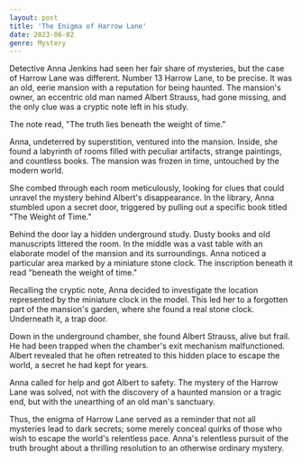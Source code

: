 ```yaml
---
layout: post
title: 'The Enigma of Harrow Lane'
date: 2023-06-02
genre: Mystery
---
```


Detective Anna Jenkins had seen her fair share of mysteries, but the case of Harrow Lane was different. Number 13 Harrow Lane, to be precise. It was an old, eerie mansion with a reputation for being haunted. The mansion's owner, an eccentric old man named Albert Strauss, had gone missing, and the only clue was a cryptic note left in his study.

The note read, "The truth lies beneath the weight of time."

Anna, undeterred by superstition, ventured into the mansion. Inside, she found a labyrinth of rooms filled with peculiar artifacts, strange paintings, and countless books. The mansion was frozen in time, untouched by the modern world.

She combed through each room meticulously, looking for clues that could unravel the mystery behind Albert's disappearance. In the library, Anna stumbled upon a secret door, triggered by pulling out a specific book titled "The Weight of Time."

Behind the door lay a hidden underground study. Dusty books and old manuscripts littered the room. In the middle was a vast table with an elaborate model of the mansion and its surroundings. Anna noticed a particular area marked by a miniature stone clock. The inscription beneath it read "beneath the weight of time."

Recalling the cryptic note, Anna decided to investigate the location represented by the miniature clock in the model. This led her to a forgotten part of the mansion's garden, where she found a real stone clock. Underneath it, a trap door.

Down in the underground chamber, she found Albert Strauss, alive but frail. He had been trapped when the chamber's exit mechanism malfunctioned. Albert revealed that he often retreated to this hidden place to escape the world, a secret he had kept for years.

Anna called for help and got Albert to safety. The mystery of the Harrow Lane was solved, not with the discovery of a haunted mansion or a tragic end, but with the unearthing of an old man's sanctuary.

Thus, the enigma of Harrow Lane served as a reminder that not all mysteries lead to dark secrets; some merely conceal quirks of those who wish to escape the world's relentless pace. Anna's relentless pursuit of the truth brought about a thrilling resolution to an otherwise ordinary mystery.
